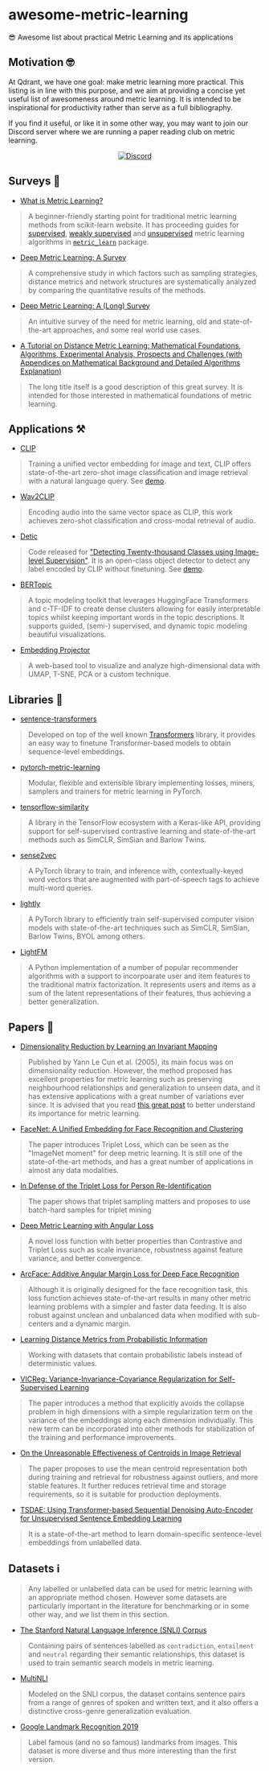 # awesome-metric-learning
😎 Awesome list about practical Metric Learning and its applications

## Motivation 🤓
At Qdrant, we have one goal: make metric learning more practical. This listing is in line with this purpose, and we aim at providing a concise yet useful list of awesomeness around metric learning. It is intended to be inspirational for productivity rather than serve as a full bibliography.

If you find it useful, or like it in some other way, you may want to join our Discord server where we are running a paper reading club on metric learning.

<p align=center>
    <a href="https://discord.gg/tdtYvXjC4h"><img src="https://img.shields.io/badge/Discord-Qdrant-5865F2.svg?logo=discord" alt="Discord"></a>
</p>


## Surveys 📖
- [What is Metric Learning?](http://contrib.scikit-learn.org/metric-learn/introduction.html)
> A beginner-friendly starting point for traditional metric learning methods from scikit-learn website. It has proceeding guides for [supervised](http://contrib.scikit-learn.org/metric-learn/supervised.html), [weakly supervised](http://contrib.scikit-learn.org/metric-learn/weakly_supervised.html) and [unsupervised](http://contrib.scikit-learn.org/metric-learn/unsupervised.html) metric learning algorithms in [`metric_learn`](http://contrib.scikit-learn.org/metric-learn/metric_learn.html) package.
- [Deep Metric Learning: A Survey](https://www.mdpi.com/2073-8994/11/9/1066/htm)
> A comprehensive study in which factors such as sampling strategies, distance metrics and network structures are systematically analyzed by comparing the quantitative results of the methods.
- [Deep Metric Learning: A (Long) Survey](https://hav4ik.github.io/articles/deep-metric-learning-survey)
> An intuitive survey of the need for metric learning, old and state-of-the-art approaches, and some real world use cases.
- [A Tutorial on Distance Metric Learning: Mathematical Foundations, Algorithms, Experimental Analysis, Prospects and Challenges (with Appendices on Mathematical Background and Detailed Algorithms Explanation)](https://arxiv.org/abs/1812.05944)
> The long title itself is a good description of this great survey. It is intended for those interested in mathematical foundations of metric learning.


## Applications ⚒️
- [CLIP](https://github.com/openai/CLIP)
> Training a unified vector embedding for image and text, CLIP offers state-of-the-art zero-shot image classification and image retrieval with a natural language query. See [demo](https://colab.research.google.com/github/openai/clip/blob/master/notebooks/Interacting_with_CLIP.ipynb).
- [Wav2CLIP](https://github.com/descriptinc/lyrebird-wav2clip)
> Encoding audio into the same vector space as CLIP, this work achieves  zero-shot classification and cross-modal retrieval of audio.
- [Detic](https://github.com/facebookresearch/Detic)
> Code released for ["Detecting Twenty-thousand Classes using Image-level Supervision"](https://arxiv.org/abs/2201.02605). It is an open-class object detector to detect any label encoded by CLIP without finetuning. See [demo](https://huggingface.co/spaces/akhaliq/Detic).
- [BERTopic](https://github.com/MaartenGr/BERTopic)
> A topic modeling toolkit that leverages HuggingFace Transformers and c-TF-IDF to create dense clusters allowing for easily interpretable topics whilst keeping important words in the topic descriptions. It supports guided, (semi-) supervised, and dynamic topic modeling beautiful visualizations.
- [Embedding Projector](https://projector.tensorflow.org/)
> A web-based tool to visualize and analyze high-dimensional data with UMAP, T-SNE, PCA or a custom technique.


## Libraries 🧰
- [sentence-transformers](https://github.com/UKPLab/sentence-transformers)
> Developed on top of the well known [Transformers](https://github.com/huggingface/transformers) library, it provides an easy way to finetune Transformer-based models to obtain sequence-level embeddings.
- [pytorch-metric-learning](https://github.com/KevinMusgrave/pytorch-metric-learning)
> Modular, flexible and extensible library implementing losses, miners, samplers and trainers for metric learning in PyTorch.
- [tensorflow-similarity](https://github.com/tensorflow/similarity)
> A library in the TensorFlow ecosystem with a Keras-like API, providing support for self-supervised contrastive learning and state-of-the-art methods such as SimCLR, SimSian and Barlow Twins.
- [sense2vec](https://github.com/explosion/sense2vec)
> A PyTorch library to train, and inference with, contextually-keyed word vectors that are augmented with part-of-speech tags to achieve multi-word queries.
- [lightly](https://github.com/lightly-ai/lightly)
> A PyTorch library to efficiently train self-supervised computer vision models with state-of-the-art techniques such as SimCLR, SimSian, Barlow Twins,  BYOL among others.
- [LightFM](https://linkedin.com/)
> A Python implementation of a number of popular recommender algorithms with a support to incorpoarate user and item features to the traditional matrix factorization. It represents users and items as a sum of the latent representations of their features, thus achieving a better generalization.


## Papers 🔬
- [Dimensionality Reduction by Learning an Invariant Mapping](http://yann.lecun.com/exdb/publis/pdf/hadsell-chopra-lecun-06.pdf)
> Published by Yann Le Cun et al. (2005), its main focus was on dimensionality reduction. However, the method proposed has excellent properties for metric learning such as preserving neighbourhood relationships and generalization to unseen data, and it has extensive applications with a great number of variations ever since. It is advised that you read [this great post](https://medium.com/@maksym.bekuzarov/losses-explained-contrastive-loss-f8f57fe32246) to better understand its importance for metric learning.
- [FaceNet: A Unified Embedding for Face Recognition and Clustering](https://arxiv.org/abs/1503.03832)
> The paper introduces Triplet Loss, which can be seen as the "ImageNet moment" for deep metric learning. It is still one of the state-of-the-art methods, and has a great number of applications in almost any data modalities.
- [In Defense of the Triplet Loss for Person Re-Identification](https://arxiv.org/abs/1703.07737)
> The paper shows that triplet sampling matters and proposes to use batch-hard samples for triplet mining 
- [Deep Metric Learning with Angular Loss](https://arxiv.org/abs/1708.01682)
> A novel loss function with better properties than Contrastive and Triplet Loss such as scale invariance, robustness against feature variance, and better convergence.
- [ArcFace: Additive Angular Margin Loss for Deep Face Recognition](https://arxiv.org/abs/1801.07698)
> Although it is originally designed for the face recognition task, this loss function achieves state-of-the-art results in many other metric learning problems with a simpler and faster data feeding. It is also robust against unclean and unbalanced data when modified with sub-centers and a dynamic margin.
- [Learning Distance Metrics from Probabilistic Information](https://cse.buffalo.edu/~lusu/papers/TKDD2020.pdf)
> Working with datasets that contain probabilistic labels instead of deterministic values.
- [VICReg: Variance-Invariance-Covariance Regularization for Self-Supervised Learning](https://arxiv.org/abs/2105.04906)
> The paper introduces a method that explicitly avoids the collapse problem in high dimensions with a simple regularization term on the variance of the embeddings along each dimension individually. This new term can be incorporated into other methods for stabilization of the training and performance improvements.
- [On the Unreasonable Effectiveness of Centroids in Image Retrieval](https://arxiv.org/abs/2104.13643)
> The paper proposes to use the mean centroid representation both during training and retrieval for robustness against outliers, and more stable features. It further reduces retrieval time and storage requirements, so it is suitable for production deployments.
- [TSDAE: Using Transformer-based Sequential Denoising Auto-Encoder for Unsupervised Sentence Embedding Learning](https://arxiv.org/abs/2104.06979)
> It is a state-of-the-art method to learn domain-specific sentence-level embeddings from unlabelled data.


## Datasets ℹ️
> Any labelled or unlabelled data can be used for metric learning with an appropriate method chosen. However some datasets are particularly important in the literature for benchmarking or in some other way, and we list them in this section.

- [The Stanford Natural Language Inference (SNLI) Corpus](https://nlp.stanford.edu/projects/snli/)
> Containing pairs of sentences labelled as `contradiction`, `entailment` and `neutral` regarding their semantic relationships, this dataset is used to train semantic search models in metric learning.
- [MultiNLI](https://cims.nyu.edu/~sbowman/multinli/)
> Modeled on the SNLI corpus, the dataset contains sentence pairs from a range of genres of spoken and written text, and it also offers a distinctive cross-genre generalization evaluation. 
- [Google Landmark Recognition 2019](https://www.kaggle.com/c/landmark-recognition-2019)
> Label famous (and no so famous) landmarks from images. This dataset is more diverse and thus more interesting than the first version.
